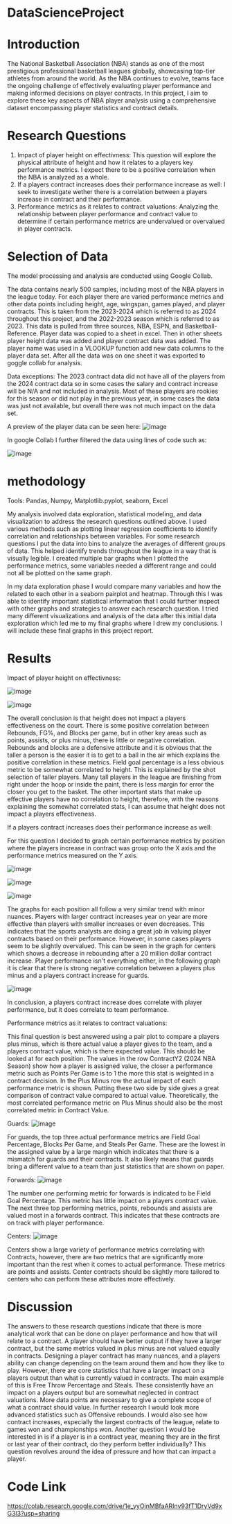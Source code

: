 # DataScienceProject
# Introduction
The National Basketball Association (NBA) stands as one of the most prestigious professional basketball leagues globally, showcasing top-tier athletes from around the world. As the NBA continues to evolve, teams face the ongoing challenge of effectively evaluating player performance and making informed decisions on player contracts. In this project, I aim to explore these key aspects of NBA player analysis using a comprehensive dataset encompassing player statistics and contract details.
# Research Questions
1. Impact of player height on effectivness: This question will explore the physical attribute of height and how it relates to a players key performance metrics. I expect there to be a positive correlation when the NBA is analyzed as a whole.
2. If a players contract increases does their performance increase as well: I seek to investigate wether there is a correlation between a players increase in contract and their performance.
3. Performance metrics as it relates to contract valuations: Analyzing the relationship between player performance and contract value to determine if certain performance metrics are undervalued or overvalued in player contracts.
# Selection of Data
The model processing and analysis are conducted using Google Collab.

The data contains nearly 500 samples, including most of the NBA players in the league today. For each player there are varied performance metrics and other data points including height, age, wingspan, games played, and player contracts. This is taken from the 2023-2024 which is referred to as 2024 throughout this project, and the 2022-2023 season which is referred to as 2023. This data is pulled from three sources, NBA, ESPN, and Basketball-Reference. Player data was copied to a sheet in excel. Then in other sheets player height data was added and player contract data was added. The player name was used in a VLOOKUP function add new data columns to the player data set. After all the data was on one sheet it was exported to goggle collab for analysis.

Data exceptions: The 2023 contract data did not have all of the players from the 2024 contract data so in some cases the salary and contract increase will be N/A and not included in analysis. Most of these players are rookies for this season or did not play in the previous year, in some cases the data was just not available, but overall there was not much impact on the data set.

A preview of the player data can be seen here:
![image](https://github.com/robbinsc4ATWIT/DataScienceProject/assets/90586029/d39e7db6-6975-42fd-b18b-c2d9e4dd61b2)

In google Collab I further filtered the data using lines of code such as:

![image](https://github.com/robbinsc4ATWIT/DataScienceProject/assets/90586029/62963cd7-99f8-4493-a830-2f7c093241b9)

# methodology
Tools: Pandas, Numpy, Matplotlib.pyplot, seaborn, Excel

My analysis involved data exploration, statistical modeling, and data visualization to address the research questions outlined above. I used various methods such as plotting linear regression coefficients to identify correlation and relationships between variables. For some research questions I put the data into bins to analyze the averages of different groups of data. This helped identify trends throughout the league in a way that is visually legible. I created multiple bar graphs when I plotted the performance metrics, some variables needed a different range and could not all be plotted on the same graph.

In my data exploration phase I would compare many variables and how the related to each other in a seaborn pairplot and heatmap. Through this I was able to identify important statistical information that I could further inspect with other graphs and strategies to answer each research question. I tried many different visualizations and analysis of the data after this initial data exploration which led me to my final graphs where I drew my conclusions. I will include these final graphs in this project report.

# Results

Impact of player height on effectivness:

![image](https://github.com/robbinsc4ATWIT/DataScienceProject/assets/90586029/588a936d-1012-47ca-9a9b-da6b082a4d4f)

![image](https://github.com/robbinsc4ATWIT/DataScienceProject/assets/90586029/4f1efd20-6d53-4b36-b1a7-089a620ae88a)

The overall conclusion is that height does not impact a players effectiveness on the court. There is some positive correlation between Rebounds, FG%, and Blocks per game, but in other key areas such as points, assists, or plus minus, there is little or negative correlation. Rebounds and blocks are a defensive attribute and it is obvious that the taller a person is the easier it is to get to a ball in the air which explains the positive correlation in these metrics. Field goal percentage is a less obvious metric to be somewhat correlated to height. This is explained by the shot selection of taller players. Many tall players in the league are finishing from right under the hoop or inside the paint, there is less margin for error the closer you get to the basket. The other important stats that make up effective players have no correlation to height, therefore, with the reasons explaining the somewhat correlated stats, I can assume that height does not impact a players effectiveness.




If a players contract increases does their performance increase as well:

For this question I decided to graph certain performance metrics by position where the players increase in contract was group onto the X axis and the performance metrics measured on the Y axis.

![image](https://github.com/robbinsc4ATWIT/DataScienceProject/assets/90586029/17e8d294-f707-441e-a969-3e15ec1f5dc6)

![image](https://github.com/robbinsc4ATWIT/DataScienceProject/assets/90586029/30c32a98-0519-45ec-81e4-c3acf0bee664)

![image](https://github.com/robbinsc4ATWIT/DataScienceProject/assets/90586029/bf0d14e9-c865-4b9a-85b0-d1c8bfb2eab6)

The graphs for each position all follow a very similar trend with minor nuances. Players with larger contract increases year on year are more effective than players with smaller increases or even decreases. This indicates that the sports analysts are doing a great job in valuing player contracts based on their performance. However, in some cases players seem to be slightly overvalued. This can be seen in the graph for centers which shows a decrease in rebounding after a 20 million dollar contract increase. Player performance isn't everything either, in the following graph it is clear that there is strong negative correlation between a players plus minus and a players contract increase for guards.

![image](https://github.com/robbinsc4ATWIT/DataScienceProject/assets/90586029/153a0a4c-e803-4813-8827-2c7b4a756f43)

In conclusion, a players contract increase does correlate with player performance, but it does correlate to team performance.




Performance metrics as it relates to contract valuations:

This final question is best answered using a pair plot to compare a players plus minus, which is there actual value a player gives to the team, and a players contract value, which is there expected value. This should be looked at for each position. The values in the row ContractY2 (2024 NBA Season) show how a player is assigned value, the closer a performance metric such as Points Per Game is to 1 the more this stat is weighted in a contract decision. In the Plus Minus row the actual impact of each performance metric is shown. Putting these two side by side gives a great comparison of contract value compared to actual value. Theoretically, the most correlated performance metric on Plus Minus should also be the most correlated metric in Contract Value.

Guards:
![image](https://github.com/robbinsc4ATWIT/DataScienceProject/assets/90586029/1b397abc-3c4a-4b25-a457-4380ccdc60c7)

For guards, the top three actual performance metrics are Field Goal Percentage, Blocks Per Game, and Steals Per Game. These are the lowest in the assigned value by a large margin which indicates that there is a mismatch for guards and their contracts. It also likely means that guards bring a different value to a team than just statistics that are shown on paper.

Forwards:
![image](https://github.com/robbinsc4ATWIT/DataScienceProject/assets/90586029/ea4aa1cd-3480-4407-a58e-dc7505e7f30a)

The number one performing metric for forwards is indicated to be Field Goal Percentage. This metric has little impact on a players contract value. The next three top performing metrics, points, rebounds and assists are valued most in a forwards contract. This indicates that these contracts are on track with player performance.

Centers:
![image](https://github.com/robbinsc4ATWIT/DataScienceProject/assets/90586029/45f32e41-2ddf-49be-b145-d63ef278886b)

Centers show a large variety of performance metrics correlating with Contracts, however, there are two metrics that are significantly more important than the rest when it comes to actual performance. These metrics are points and assists. Center contracts should be slightly more tailored to centers who can perform these attributes more effectively.

# Discussion
The answers to these research questions indicate that there is more analytical work that can be done on player performance and how that will relate to a contract. A player should have better output if they have a larger contract, but the same metrics valued in plus minus are not valued equally in contracts. Designing a player contract has many nuances, and a players ability can change depending on the team around them and how they like to play. However, there are core statistics that have a larger impact on a players output than what is currently valued in contracts. The main example of this is Free Throw Percentage and Steals. These consistently have an impact on a players output but are somewhat neglected in contract valuations. More data points are necessary to give a complete scope of what a contract should value. In further research I would look more advanced statistics such as Offensive rebounds. I would also see how contract increases, especially the largest contracts of the league, relate to games won and championships won. Another question I would be interested in is if a player is in a contract year, meaning they are in the first or last year of their contract, do they perform better individually? This question revolves around the idea of pressure and how that can impact a player. 

# Code Link
https://colab.research.google.com/drive/1e_yyOjnMBfaARInv93fT1DryVd9xG3l3?usp=sharing
